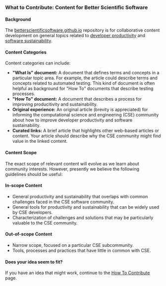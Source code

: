 ### What to Contribute: Content for Better Scientific Software

#### Background

The [betterscientificsoftware.github.io](https://github.com/betterscientificsoftware/betterscientificsoftware.github.io) repository is for collaborative content development on general topics related to [developer productivity](WhatIsProductivity.md) and [software sustainability](WhatIsSustainability.md).  

#### Content Categories

Content categories can include:
- **"What Is" document:** A document that defines terms and concepts in a particular topic area.  For example, the article could describe terms and concepts related to automated testing.  This kind of document is often helpful as background for "How To" documents that describe testing processes.
- **"How To" document:** A document that describes a process for improving producitivity and sustainability.
- **Original experience:** An original article (brevity is appreciated) for informing the computational science and engineering (CSE) community about how to improve developer productivity and software sustainability.
- **Curated links:** A brief article that highlights other web-based articles or content.  Your article should describe why the CSE community might find value in the linked content.

#### Content Scope

The exact scope of relevant content will evolve as we learn about community interests.  However, presently we believe the following guidelines should be useful:
#### In-scope Content
- General productivity and sustainability that overlaps with common challenges faced in the CSE software community.
- General tools for productivity and sustainability that can be widely used by CSE developers.
- Characterization of challenges and solutions that may be particularly valuable to the CSE community.

#### Out-of-scope Content
- Narrow scope, focused on a particular CSE subcommunity.
- Tools, processes and practices that have little in common with CSE.

#### Does your idea seem to fit?

If you have an idea that might work, continue to the [How To Contribute](HowtoContribute.md) page.
